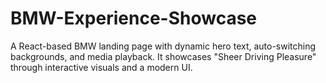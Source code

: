 # BMW-Experience-Showcase
A React-based BMW landing page with dynamic hero text, auto-switching backgrounds, and media playback. It showcases "Sheer Driving Pleasure" through interactive visuals and a modern UI.
